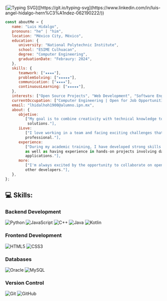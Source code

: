 [![Typing SVG](https://readme-typing-svg.demolab.com?font=&weight=800&size=23&pause=1000&color=FFFFFF&center=true&vCenter=true&multiline=true&repeat=true&width=435&lines=👋+Hi+there%2C+I%C2%B4m+bytelu.+Welcome!)]([https://git.io/typing-svg](https://www.linkedin.com/in/luis-angel-hidalgo-hern%C3%A1ndez-062190222/))



```javascript
const aboutMe = {
   name: "Luis Hidalgo",
   pronouns: "he" | "him",
   location: "México City, México",
   education: {
      university: "National Polytechnic Institute",
      school: "ESIME Culhuacan",
      degree: "Computer Engineering",
      graduationDate: "Febraury: 2024",
   },
   skills: {
      teamwork: ["★★★★"],
      problemSolving: ["★★★★★"],
      communication: ["★★★★"],
      continuousLearning: ["★★★★★"],
   },
   interests: ["Open Source Projects", "Web Development", "Software Engineering", "Machine Learning"],
   currentOccupation: ["Computer Engineering | Open for Job Opportunities"],
   email: "lhidalhoh1900@alumno.ipn.mx",
   about: {
      objetive: 
         ["My goal is to combine creativity with technical knowledge to create innovative and scalable
          solutions."],
      iLove:
         ["I love working in a team and facing exciting challenges that allow me to grow as a
         professional."],
      experience:
         ["During my academic training, I have developed strong skills in web development and programming,
         as well as having experience in hands-on projects involving databases and front-end and back-end
         applications."],
      more:
         ["I'm always excited by the opportunity to collaborate on open source projects and learn from
         other developers."],
   },
};
```

## 💻 Skills:

### Backend Development
![Python](https://img.shields.io/badge/python-%20?style=for-the-badge&logo=python&logoColor=ffffff&color=3776ab)
![JavaScript](https://img.shields.io/badge/JavaScript-%20?style=for-the-badge&logo=javascript&logoColor=ffffff&color=f7df1e)
![C++](https://img.shields.io/badge/C%2B%2B-%20?style=for-the-badge&logo=c%2B%2B&color=00427e)
![Java](https://img.shields.io/badge/java-%20%20?style=for-the-badge&logo=java&logoColor=ffffff&color=d4360e)
![Kotlin](https://img.shields.io/badge/kotlin-%20%20?style=for-the-badge&logo=kotlin&logoColor=ffffff&color=7f52ff)

### Frontend Development
![HTML5](https://img.shields.io/badge/HTML5-%20%20?style=for-the-badge&logo=html5&logoColor=ffffff&color=dd4b25)
![CSS3](https://img.shields.io/badge/CSS3-%20%20?style=for-the-badge&logo=css3&logoColor=ffffff&color=0c67a2)

### Databases
![Oracle](https://img.shields.io/badge/oracle-%20%20?style=for-the-badge&logo=oracle&logoColor=ffffff&color=f80808)
![MySQL](https://img.shields.io/badge/MySQL-%20%20?style=for-the-badge&logo=mysql&logoColor=ffffff&color=005e87)

### Version Control
![Git](https://img.shields.io/badge/GIT-%20%20?style=for-the-badge&logo=git&logoColor=ffffff&color=e94e31)
![GitHub](https://img.shields.io/badge/github-%20%20?style=for-the-badge&logo=github&color=000000)
